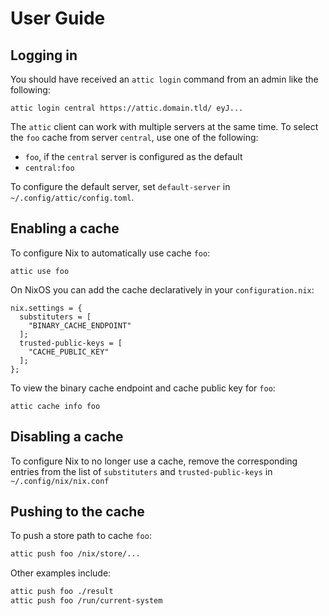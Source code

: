 # User Guide

## Logging in

You should have received an `attic login` command from an admin like the following:

```
attic login central https://attic.domain.tld/ eyJ...
```

The `attic` client can work with multiple servers at the same time.
To select the `foo` cache from server `central`, use one of the following:

- `foo`, if the `central` server is configured as the default
- `central:foo`

To configure the default server, set `default-server` in `~/.config/attic/config.toml`.

## Enabling a cache

To configure Nix to automatically use cache `foo`:

```
attic use foo
```

On NixOS you can add the cache declaratively in your `configuration.nix`:
```
nix.settings = {
  substituters = [
    "BINARY_CACHE_ENDPOINT"
  ];
  trusted-public-keys = [
    "CACHE_PUBLIC_KEY"
  ];
};
```

To view the binary cache endpoint and cache public key for `foo`:
```
attic cache info foo
```

## Disabling a cache

To configure Nix to no longer use a cache, remove the corresponding entries from the list of `substituters` and `trusted-public-keys` in `~/.config/nix/nix.conf`

## Pushing to the cache

To push a store path to cache `foo`:

```bash
attic push foo /nix/store/...
```

Other examples include:

```bash
attic push foo ./result
attic push foo /run/current-system
```
